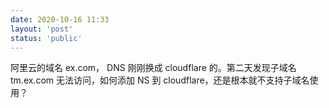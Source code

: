 ```yaml
---
date: 2020-10-16 11:33
layout: 'post'
status: 'public'
---
```


阿里云的域名 ex.com， DNS 刚刚换成 cloudflare 的。第二天发现子域名 tm.ex.com 无法访问，如何添加 NS 到 cloudflare，还是根本就不支持子域名使用？